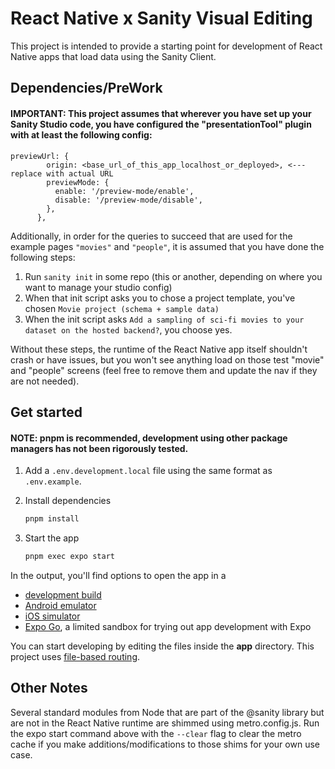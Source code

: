 # React Native x Sanity Visual Editing

This project is intended to provide a starting point for development of React Native apps that load data using the Sanity Client. 


## Dependencies/PreWork

#### IMPORTANT: This project assumes that wherever you have set up your Sanity Studio code, you have configured the "presentationTool" plugin with at least the following config: 

```
previewUrl: {
        origin: <base_url_of_this_app_localhost_or_deployed>, <--- replace with actual URL
        previewMode: {
          enable: '/preview-mode/enable',
          disable: '/preview-mode/disable',
        },
      },
```

Additionally, in order for the queries to succeed that are used for the example pages `"movies"` and `"people"`, it is assumed that you have done the following steps: 
1. Run `sanity init` in some repo (this or another, depending on where you want to manage your studio config)
2. When that init script asks you to chose a project template, you've chosen `Movie project (schema + sample data)`
3. When the init script asks `Add a sampling of sci-fi movies to your dataset on the hosted backend?`, you choose yes. 

Without these steps, the runtime of the React Native app itself shouldn't crash or have issues, but you won't see anything load on those test "movie" and "people" screens (feel free to remove them and update the nav if they are not needed).



## Get started

#### NOTE: pnpm is recommended, development using other package managers has not been rigorously tested.

1. Add a `.env.development.local` file using the same format as `.env.example`.

2. Install dependencies

   ```bash
   pnpm install
   ```


3. Start the app

   ```bash
   pnpm exec expo start
   ```

In the output, you'll find options to open the app in a

- [development build](https://docs.expo.dev/develop/development-builds/introduction/)
- [Android emulator](https://docs.expo.dev/workflow/android-studio-emulator/)
- [iOS simulator](https://docs.expo.dev/workflow/ios-simulator/)
- [Expo Go](https://expo.dev/go), a limited sandbox for trying out app development with Expo

You can start developing by editing the files inside the **app** directory. This project uses [file-based routing](https://docs.expo.dev/router/introduction).

## Other Notes

Several standard modules from Node that are part of the @sanity library but are not in the React Native runtime are shimmed using metro.config.js. Run the expo start command above with the `--clear` flag to clear the metro cache if you make additions/modifications to those shims for your own use case.